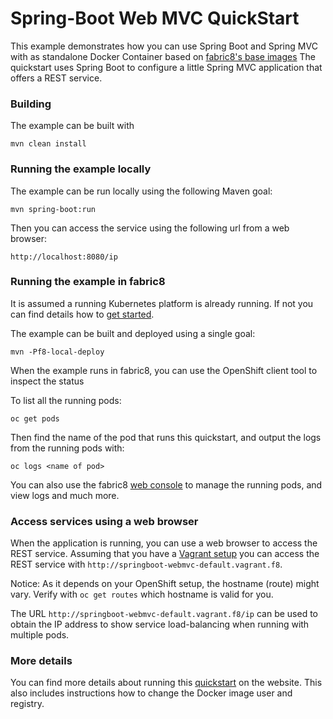 # Spring-Boot Web MVC QuickStart

This example demonstrates how you can use Spring Boot and Spring MVC with as standalone Docker
Container based on [fabric8's base images](https://github.com/fabric8io/base-images#java-base-images)
The quickstart uses Spring Boot to configure a little Spring MVC application that offers a REST service.


### Building

The example can be built with

    mvn clean install


### Running the example locally

The example can be run locally using the following Maven goal:

    mvn spring-boot:run

Then you can access the service using the following url from a web browser:

    http://localhost:8080/ip


### Running the example in fabric8

It is assumed a running Kubernetes platform is already running. If not you can find details how to [get started](http://fabric8.io/guide/getStarted/index.html).

The example can be built and deployed using a single goal:

    mvn -Pf8-local-deploy

When the example runs in fabric8, you can use the OpenShift client tool to inspect the status

To list all the running pods:

    oc get pods

Then find the name of the pod that runs this quickstart, and output the logs from the running pods with:

    oc logs <name of pod>

You can also use the fabric8 [web console](http://fabric8.io/guide/console.html) to manage the
running pods, and view logs and much more.


### Access services using a web browser

When the application is running, you can use a web browser to access the REST service. Assuming that you
have a [Vagrant setup](http://fabric8.io/guide/getStarted/vagrant.html) you can access the REST service with
`http://springboot-webmvc-default.vagrant.f8`.

Notice: As it depends on your OpenShift setup, the hostname (route) might vary. Verify with `oc get routes` which
hostname is valid for you.

The URL `http://springboot-webmvc-default.vagrant.f8/ip` can be used to obtain the IP address to show service load-balancing
when running with multiple pods.


### More details

You can find more details about running this [quickstart](http://fabric8.io/guide/quickstarts/running.html) on the website. This also includes instructions how to change the Docker image user and registry.

